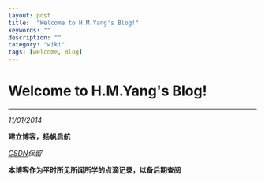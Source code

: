 ```yaml
---
layout: post
title:  "Welcome to H.M.Yang's Blog!"
keywords: ""
description: ""
category: "wiki" 
tags: [welcome, Blog]
---
```


# Welcome to H.M.Yang's Blog! #

* * *

*11/01/2014*  

**建立博客，扬帆启航**

*[CSDN][1]保留*

**本博客作为平时所见所闻所学的点滴记录，以备后期查阅**

[1]: http://blog.csdn.net/yhm07/ "CSDN YHM07's Blog"


